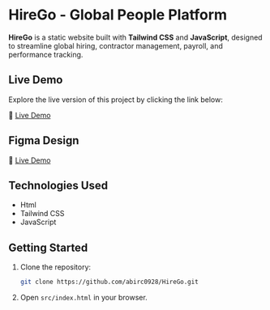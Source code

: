 # HireGo - Global People Platform

**HireGo** is a static website built with **Tailwind CSS** and **JavaScript**, designed to streamline global hiring, contractor management, payroll, and performance tracking.

## Live Demo

Explore the live version of this project by clicking the link below:

🔗 [Live Demo](https://cheerful-donut-d09c5f.netlify.app/)

## Figma Design

🔗 [Live Demo](https://www.figma.com/design/pUAfXPIrA7vSOzoM9LJJmD/Tailwind-CSS-B-1?node-id=15-807&p=f&t=fZHEHK8vxkTZ8Rmb-0)

## Technologies Used

- Html
- Tailwind CSS
- JavaScript

## Getting Started

1. Clone the repository:
   ```bash
   git clone https://github.com/abirc0928/HireGo.git
   ```
2. Open `src/index.html` in your browser.



